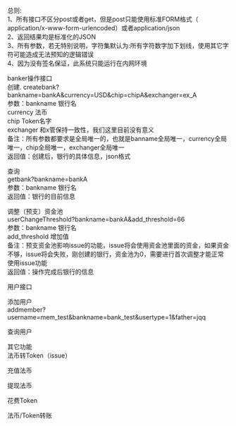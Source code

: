 总则:  
1、所有接口不区分post或者get，但是post只能使用标准FORM格式（ application/x-www-form-urlencoded）或者application/json  
2、返回结果均是标准化的JSON  
3、所有参数，若无特别说明，字符集默认为:所有字符数字加下划线，使用其它字符可能造成无法预知的逻辑错误  
4、因为没有签名保证，此系统只能运行在内网环境  

banker操作接口  
创建. 
createbank?bankname=bankA&currency=USD&chip=chipA&exchanger=ex_A  
参数：bankname 	银行名  
 	 currency 	法币  
 	 chip 	  	Token名字  
 	 exchanger 	和x管保持一致性，我们这里目前没有意义  
备注：所有参数都要求是全局唯一的，也就是banname全局唯一，currency全局唯一，chip全局唯一，exchanger全局唯一  
返回值：创建后，银行的具体信息，json格式  


查询  
getbank?bankname=bankA  
参数：bankname 	银行名  
返回值：银行的目前信息  

调整（预支）资金池  
userChangeThreshold?bankname=bankA&add_threshold=66  
参数：bankname 银行名  
	 add_threshold 增加值  
备注：预支资金池影响issue的功能，issue将会使用资金池里面的资金，如果资金不够，issue将会失败，刚创建的银行，资金池为0，需要进行首次调整才能正常使用issue功能  
返回值：操作完成后银行的信息  

用户接口  

添加用户  
addmember?username=mem_test&bankname=bank_test&usertype=1&father=jqq  

查询用户  


其它功能  
法币转Token（issue）  

充值法币  

提现法币  

花费Token  

法币/Token转账  


